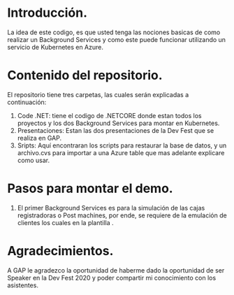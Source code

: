 # Introducción.
La idea de este codigo, es que usted tenga las nociones basicas de como realizar un Background Services y como este puede funcionar utilizando un servicio de Kubernetes en Azure.

# Contenido del repositorio.
El repositorio tiene tres carpetas, las cuales serán explicadas a continuación:

1. Code .NET: tiene el codigo de .NETCORE donde estan todos los proyectos y los dos Background Services para montar en Kubernetes.
2. Presentaciones: Estan las dos presentaciones de la Dev Fest que se realiza en GAP.
3. Sripts: Aquí encontraran los scripts para restaurar la base de datos, y un archivo.cvs para importar a una Azure table que mas adelante explicare como usar.

# Pasos para montar el demo.

1. El primer Background Services es para la simulación de las cajas registradoras o Post machines, por ende, se requiere de la emulación de clientes los cuales en la plantilla .

# Agradecimientos.
A GAP le agradezco la oportunidad de haberme dado la oportunidad de ser Speaker en la Dev Fest 2020 y poder compartir mi conocimiento con los asistentes.
